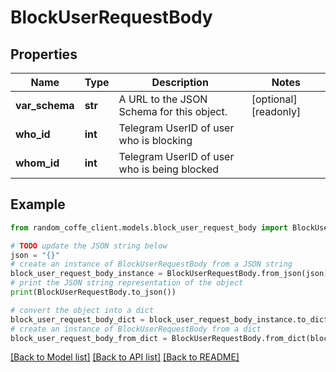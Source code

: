 # BlockUserRequestBody


## Properties

Name | Type | Description | Notes
------------ | ------------- | ------------- | -------------
**var_schema** | **str** | A URL to the JSON Schema for this object. | [optional] [readonly] 
**who_id** | **int** | Telegram UserID of user who is blocking | 
**whom_id** | **int** | Telegram UserID of user who is being blocked | 

## Example

```python
from random_coffe_client.models.block_user_request_body import BlockUserRequestBody

# TODO update the JSON string below
json = "{}"
# create an instance of BlockUserRequestBody from a JSON string
block_user_request_body_instance = BlockUserRequestBody.from_json(json)
# print the JSON string representation of the object
print(BlockUserRequestBody.to_json())

# convert the object into a dict
block_user_request_body_dict = block_user_request_body_instance.to_dict()
# create an instance of BlockUserRequestBody from a dict
block_user_request_body_from_dict = BlockUserRequestBody.from_dict(block_user_request_body_dict)
```
[[Back to Model list]](../README.md#documentation-for-models) [[Back to API list]](../README.md#documentation-for-api-endpoints) [[Back to README]](../README.md)


